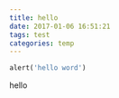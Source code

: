 ```yaml
---
title: hello
date: 2017-01-06 16:51:21
tags: test
categories: temp
---
```

```ruby
alert('hello word')
```
hello
